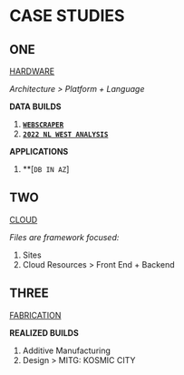# CASE STUDIES

## ONE
[HARDWARE](https://github.com/jfremzrai/hybrid-futr/tree/main/CASESTUDIES/ONE)

*Architecture > Platform + Language*

**DATA BUILDS**
1. **[`WEBSCRAPER`](https://github.com/jfremzrai/hybrid-futr/tree/main/PROOFS/ONE/BUILDS/WEBSCRAPER)**
2. **[`2022 NL WEST ANALYSIS`](https://github.com/hybrid-futr/hybrid-futr/tree/main/PROOFS/ONE/BUILDS/2022nlwest)**

**APPLICATIONS**

1. **[`DB IN AZ`]


## TWO 
[CLOUD](https://github.com/jfremzrai/hybrid-futr/tree/main/PROOFS/TWO)

*Files are framework focused:*
1. Sites
2. Cloud Resources > Front End + Backend


## THREE 
[FABRICATION](https://github.com/jfremzrai/hybrid-futr/tree/main/PROOFS/THREE)

**REALIZED BUILDS**
1. Additive Manufacturing
2. Design > MITG: KOSMIC CITY
